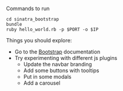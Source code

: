 Commands to run

    cd sinatra_bootstrap
    bundle
    ruby hello_world.rb -p $PORT -o $IP

Things you should explore:
* Go to the [Bootstrap](http://twitter.github.io/bootstrap/) documentation
* Try experimenting with different js plugins
    * Update the navbar branding
    * Add some buttons with tooltips
    * Put in some modals
    * Add a carousel

